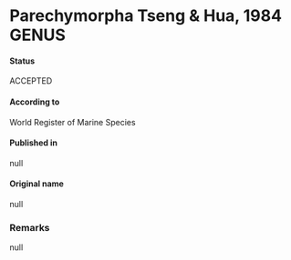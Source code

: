 # Parechymorpha Tseng & Hua, 1984 GENUS

#### Status
ACCEPTED

#### According to
World Register of Marine Species

#### Published in
null

#### Original name
null

### Remarks
null